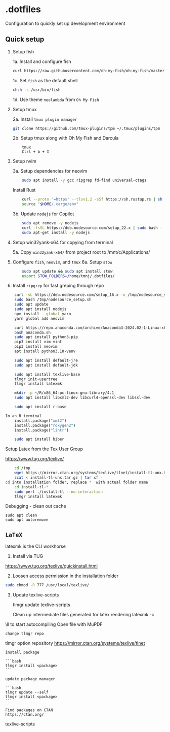 # .dotfiles

Configuration to quickly set up development environment

## Quick setup

1. Setup fish

    1a. Install and configure fish

    ```bash
    curl https://raw.githubusercontent.com/oh-my-fish/oh-my-fish/master/bin/install | fish
    ````

    1c. Set `fish` as the default shell

    ```bash
    chsh -s /usr/bin/fish
    ```

    1d. Use theme `neolambda` from `Oh My Fish`

2. Setup tmux

    2a. Install `tmux plugin manager`

    ```bash
    git clone https://github.com/tmux-plugins/tpm ~/.tmux/plugins/tpm
    ```

    2b. Setup tmux along with Oh My Fish and Darcula

    ```
        tmux
        Ctrl + b + I
    ```

3. Setup nvim

    3a. Setup dependencies for neovim

    ```bash
        sudo apt install -y gcc ripgrep fd-find universal-ctags
    ```

    Install Rust

    ```bash
        curl --proto '=https' --tlsv1.2 -sSf https://sh.rustup.rs | sh -s -- -y
        source "$HOME/.cargo/env"
    ```

    3b. Update `nodejs` for Copilot

    ```bash
        sudo apt remove -y nodejs
        curl -fsSL https://deb.nodesource.com/setup_22.x | sudo bash -
        sudo apt-get install -y nodejs
    ```

5. Setup win32yank-x64 for copying from terminal

    5a. Copy `win32yank-x64/` from project root to /mnt/c/Applications/

6. Configure `fish`, `neovim`, and `tmux`
    6a. Setup `stow`

    ```bash
        sudo apt update && sudo apt install stow
        export STOW_FOLDERS=/home/tmnj/.dotfiles/
    ```

7. Install `ripgrep` for fast greping through repo

```bash
    curl -sL https://deb.nodesource.com/setup_16.x -o /tmp/nodesource_setup.sh
    sudo bash /tmp/nodesource_setup.sh
    sudo apt update
    sudo apt install nodejs
    npm install --global yarn
    yarn global add neovim

    curl https://repo.anaconda.com/archive/Anaconda3-2024.02-1-Linux-x86_64.sh --output anaconda.sh
    bash anaconda.sh
    sudo apt install python3-pip
    pip3 install vim-vint
    pip3 install neovim
    apt install python3.10-venv

    sudo apt install default-jre
    sudo apt install default-jdk

    sudo apt install texlive-base
    tlmgr init-usertree
    tlmgr install latexmk

    mkdir -p ~/R/x86_64-pc-linux-gnu-library/4.1
    sudo apt install libxml2-dev libcurl4-openssl-dev libssl-dev

    sudo apt install r-base

In an R terminal
    install.package("xml2")
    install.package("roxygen2")
    install.package("lintr")

    sudo apt install biber
```

Setup Latex from the Tex User Group

https://www.tug.org/texlive/

```bash
    cd /tmp
    wget https://mirror.ctan.org/systems/texlive/tlnet/install-tl-unx.tar.gz
    zcat < install-tl-unx.tar.gz | tar xf -
cd into installation folder, replace *  with actual folder name
    cd install-tl-*
    sudo perl ./install-tl --no-interaction
    tlmgr install latexmk
```

Debugging - clean out cache
```
sudo apt clean
sudo apt autoremove
```

## `LaTeX`

latexmk is the CLI workhorse

1. Install via TUG

https://www.tug.org/texlive/quickinstall.html

2. Loosen access permission in the installation folder

```bash
sudo chmod -R 777 /usr/local/texlive/
```

3. Update texlive-scripts

    tlmgr update texlive-scripts

    Clean up intermediate files generated for latex rendering
latexmk -c

\ll to start autocompiling
Open file with MuPDF

    change tlmgr repo
tlmgr option repository https://mirror.ctan.org/systems/texlive/tlnet

    install package

    ```bash
    tlmgr install <package>
    ```

    update package manager

    ```bash
    tlmgr update --self
    tlmgr install <package>
    ```

    Find packages on CTAN
    https://ctan.org/


texlive-scripts
